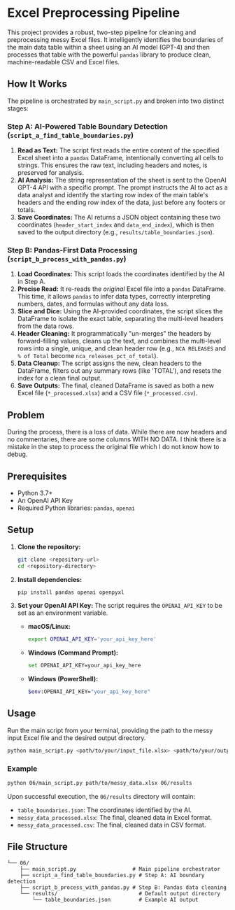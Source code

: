 # Excel Preprocessing Pipeline

This project provides a robust, two-step pipeline for cleaning and preprocessing messy Excel files. It intelligently identifies the boundaries of the main data table within a sheet using an AI model (GPT-4) and then processes that table with the powerful `pandas` library to produce clean, machine-readable CSV and Excel files.

## How It Works

The pipeline is orchestrated by `main_script.py` and broken into two distinct stages:

### Step A: AI-Powered Table Boundary Detection (`script_a_find_table_boundaries.py`)

1.  **Read as Text:** The script first reads the entire content of the specified Excel sheet into a `pandas` DataFrame, intentionally converting all cells to strings. This ensures the raw text, including headers and notes, is preserved for analysis.
2.  **AI Analysis:** The string representation of the sheet is sent to the OpenAI GPT-4 API with a specific prompt. The prompt instructs the AI to act as a data analyst and identify the starting row index of the main table's headers and the ending row index of the data, just before any footers or totals.
3.  **Save Coordinates:** The AI returns a JSON object containing these two coordinates (`header_start_index` and `data_end_index`), which is then saved to the output directory (e.g., `results/table_boundaries.json`).

### Step B: Pandas-First Data Processing (`script_b_process_with_pandas.py`)

1.  **Load Coordinates:** This script loads the coordinates identified by the AI in Step A.
2.  **Precise Read:** It re-reads the *original* Excel file into a `pandas` DataFrame. This time, it allows `pandas` to infer data types, correctly interpreting numbers, dates, and formulas without any data loss.
3.  **Slice and Dice:** Using the AI-provided coordinates, the script slices the DataFrame to isolate the exact table, separating the multi-level headers from the data rows.
4.  **Header Cleaning:** It programmatically "un-merges" the headers by forward-filling values, cleans up the text, and combines the multi-level rows into a single, unique, and clean header row (e.g., `NCA RELEASES` and `% of Total` become `nca_releases_pct_of_total`).
5.  **Data Cleanup:** The script assigns the new, clean headers to the DataFrame, filters out any summary rows (like 'TOTAL'), and resets the index for a clean final output.
6.  **Save Outputs:** The final, cleaned DataFrame is saved as both a new Excel file (`*_processed.xlsx`) and a CSV file (`*_processed.csv`).

## Problem
During the process, there is a loss of data.
While there are now headers and no commentaries, there are some columns WITH NO DATA. I think there is a mistake in the step to process the original file which I do not know how to debug.

## Prerequisites

*   Python 3.7+
*   An OpenAI API Key
*   Required Python libraries: `pandas`, `openai`

## Setup

1.  **Clone the repository:**
    ```bash
    git clone <repository-url>
    cd <repository-directory>
    ```

2.  **Install dependencies:**
    ```bash
    pip install pandas openai openpyxl
    ```

3.  **Set your OpenAI API Key:**
    The script requires the `OPENAI_API_KEY` to be set as an environment variable.

    *   **macOS/Linux:**
        ```bash
        export OPENAI_API_KEY='your_api_key_here'
        ```
    *   **Windows (Command Prompt):**
        ```bash
        set OPENAI_API_KEY=your_api_key_here
        ```
    *   **Windows (PowerShell):**
        ```bash
        $env:OPENAI_API_KEY="your_api_key_here"
        ```

## Usage

Run the main script from your terminal, providing the path to the messy input Excel file and the desired output directory.

```bash
python main_script.py <path/to/your/input_file.xlsx> <path/to/your/output_directory>
```

### Example

```bash
python 06/main_script.py path/to/messy_data.xlsx 06/results
```

Upon successful execution, the `06/results` directory will contain:
*   `table_boundaries.json`: The coordinates identified by the AI.
*   `messy_data_processed.xlsx`: The final, cleaned data in Excel format.
*   `messy_data_processed.csv`: The final, cleaned data in CSV format.

## File Structure

```
└── 06/
    ├── main_script.py                  # Main pipeline orchestrator
    ├── script_a_find_table_boundaries.py # Step A: AI boundary detection
    ├── script_b_process_with_pandas.py # Step B: Pandas data cleaning
    └── results/                          # Default output directory
        └── table_boundaries.json         # Example AI output
```
